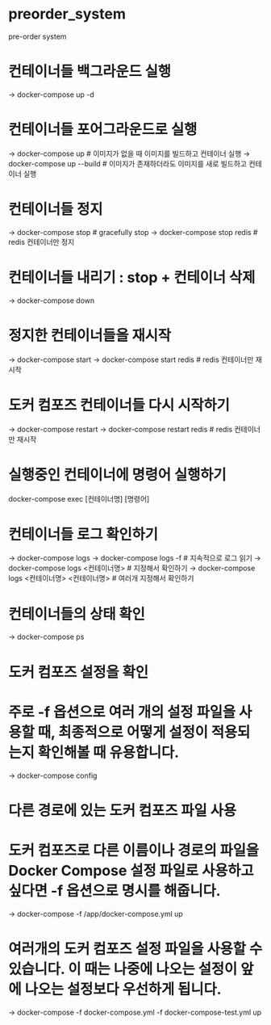 # preorder_system
pre-order system
# 컨테이너들 백그라운드 실행
 → docker-compose up -d
 
# 컨테이너들 포어그라운드로 실행
 → docker-compose up # 이미지가 없을 때 이미지를 빌드하고 컨테이너 실행
 → docker-compose up --build # 이미지가 존재하더라도 이미지를 새로 빌드하고 컨테이너 실행
 
# 컨테이너들 정지
 → docker-compose stop # gracefully stop
 → docker-compose stop redis # redis 컨테이너만 정지

# 컨테이너들 내리기 : stop + 컨테이너 삭제
 → docker-compose down

# 정지한 컨테이너들을 재시작
 → docker-compose start
 → docker-compose start redis # redis 컨테이너만 재시작

# 도커 컴포즈 컨테이너들 다시 시작하기
 → docker-compose restart
 → docker-compose restart redis # redis 컨테이너만 재시작

# 실행중인 컨테이너에 명령어 실행하기
docker-compose exec [컨테이너명] [명령어]

# 컨테이너들 로그 확인하기
 → docker-compose logs
 → docker-compose logs -f # 지속적으로 로그 읽기
 → docker-compose logs <컨테이너명> # 지정해서 확인하기
 → docker-compose logs <컨테이너명> <컨테이너명> # 여러개 지정해서 확인하기

# 컨테이너들의 상태 확인
 → docker-compose ps

# 도커 컴포즈 설정을 확인
# 주로 -f 옵션으로 여러 개의 설정 파일을 사용할 때, 최종적으로 어떻게 설정이 적용되는지 확인해볼 때 유용합니다.
 → docker-compose config

# 다른 경로에 있는 도커 컴포즈 파일 사용
# 도커 컴포즈로 다른 이름이나 경로의 파일을 Docker Compose 설정 파일로 사용하고 싶다면 -f 옵션으로 명시를 해줍니다.
 → docker-compose -f /app/docker-compose.yml up
# 여러개의 도커 컴포즈 설정 파일을 사용할 수 있습니다. 이 때는 나중에 나오는 설정이 앞에 나오는 설정보다 우선하게 됩니다.
 → docker-compose -f docker-compose.yml -f docker-compose-test.yml up
